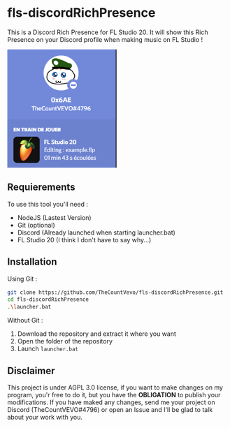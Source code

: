 # fls-discordRichPresence
This is a Discord Rich Presence for FL Studio 20. It will show this Rich Presence on your Discord profile when making music on FL Studio !

![](assets/images/example.png)

## Requierements
To use this tool you'll need :
  - NodeJS (Lastest Version)
  - Git (optional)
  - Discord (Already launched when starting launcher.bat)
  - FL Studio 20 (I think I don't have to say why...)

## Installation

Using Git :
```bash
git clone https://github.com/TheCountVevo/fls-discordRichPresence.git
cd fls-discordRichPresence
.\launcher.bat
```

Without Git :
1) Download the repository and extract it where you want
2) Open the folder of the repository
3) Launch `launcher.bat`

## Disclaimer
This project is under AGPL 3.0 license, if you want to make changes on my program, you'r free to do it, but you have the **OBLIGATION** to publish your modifications. If you have maked any changes, send me your project on Discord (TheCountVEVO#4796) or open an Issue and I'll be glad to talk about your work with you.
